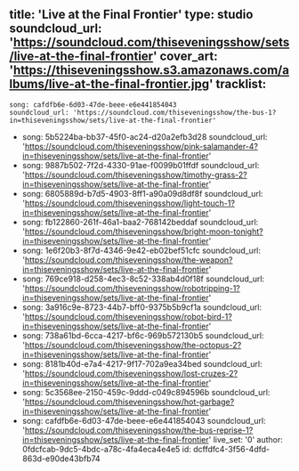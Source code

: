 title: 'Live at the Final Frontier'
type: studio
soundcloud_url: 'https://soundcloud.com/thiseveningsshow/sets/live-at-the-final-frontier'
cover_art: 'https://thiseveningsshow.s3.amazonaws.com/albums/live-at-the-final-frontier.jpg'
tracklist:
  -
    song: cafdfb6e-6d03-47de-beee-e6e441854043
    soundcloud_url: 'https://soundcloud.com/thiseveningsshow/the-bus-1?in=thiseveningsshow/sets/live-at-the-final-frontier'
  -
    song: 5b5224ba-bb37-45f0-ac24-d20a2efb3d28
    soundcloud_url: 'https://soundcloud.com/thiseveningsshow/pink-salamander-4?in=thiseveningsshow/sets/live-at-the-final-frontier'
  -
    song: 9887b502-7f2d-4330-91ae-f0099b01ffdf
    soundcloud_url: 'https://soundcloud.com/thiseveningsshow/timothy-grass-2?in=thiseveningsshow/sets/live-at-the-final-frontier'
  -
    song: 6805889d-b7d5-4903-8ff1-a90a09d8df8f
    soundcloud_url: 'https://soundcloud.com/thiseveningsshow/light-touch-1?in=thiseveningsshow/sets/live-at-the-final-frontier'
  -
    song: fb122860-261f-46a1-baa2-768142beddaf
    soundcloud_url: 'https://soundcloud.com/thiseveningsshow/bright-moon-tonight?in=thiseveningsshow/sets/live-at-the-final-frontier'
  -
    song: 1e6f20b3-8f7d-4346-9e42-eb02bef51cfc
    soundcloud_url: 'https://soundcloud.com/thiseveningsshow/the-weapon?in=thiseveningsshow/sets/live-at-the-final-frontier'
  -
    song: 769ce918-d258-4ec3-8c52-338ab4d0f18f
    soundcloud_url: 'https://soundcloud.com/thiseveningsshow/robotripping-1?in=thiseveningsshow/sets/live-at-the-final-frontier'
  -
    song: 3a916c9e-8723-44b7-bff0-9375b5b9cf1a
    soundcloud_url: 'https://soundcloud.com/thiseveningsshow/robot-bird-1?in=thiseveningsshow/sets/live-at-the-final-frontier'
  -
    song: 738a61bd-6cca-4217-bf6c-969b572130b5
    soundcloud_url: 'https://soundcloud.com/thiseveningsshow/the-octopus-2?in=thiseveningsshow/sets/live-at-the-final-frontier'
  -
    song: 8181b40d-e7a4-4217-9f17-702a9ea34bed
    soundcloud_url: 'https://soundcloud.com/thiseveningsshow/lost-cruzes-2?in=thiseveningsshow/sets/live-at-the-final-frontier'
  -
    song: 5c3568ee-2150-459c-9ddd-c049c894596b
    soundcloud_url: 'https://soundcloud.com/thiseveningsshow/hot-garbage?in=thiseveningsshow/sets/live-at-the-final-frontier'
  -
    song: cafdfb6e-6d03-47de-beee-e6e441854043
    soundcloud_url: 'https://soundcloud.com/thiseveningsshow/the-bus-reprise-1?in=thiseveningsshow/sets/live-at-the-final-frontier'
live_set: '0'
author: 0fdcfcab-9dc5-4bdc-a78c-4fa4eca4e4e5
id: dcffdfc4-3f56-4dfd-863d-e90de43bfb74
